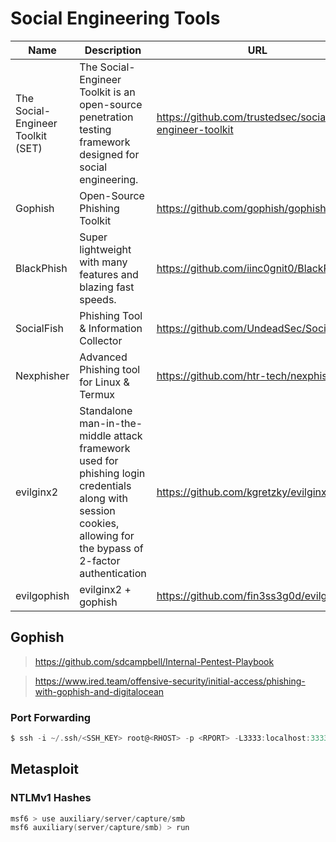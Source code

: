 # Social Engineering Tools

| Name | Description | URL |
| --- | --- | --- |
| The Social-Engineer Toolkit (SET) | The Social-Engineer Toolkit is an open-source penetration testing framework designed for social engineering. | https://github.com/trustedsec/social-engineer-toolkit |
| Gophish | Open-Source Phishing Toolkit | https://github.com/gophish/gophish |
| BlackPhish | Super lightweight with many features and blazing fast speeds. | https://github.com/iinc0gnit0/BlackPhish |
| SocialFish | Phishing Tool & Information Collector  | https://github.com/UndeadSec/SocialFish |
| Nexphisher | Advanced Phishing tool for Linux & Termux | https://github.com/htr-tech/nexphisher |
| evilginx2 | Standalone man-in-the-middle attack framework used for phishing login credentials along with session cookies, allowing for the bypass of 2-factor authentication | https://github.com/kgretzky/evilginx2 |
| evilgophish | evilginx2 + gophish | https://github.com/fin3ss3g0d/evilgophish |

## Gophish

> https://github.com/sdcampbell/Internal-Pentest-Playbook

> https://www.ired.team/offensive-security/initial-access/phishing-with-gophish-and-digitalocean

### Port Forwarding

```c
$ ssh -i ~/.ssh/<SSH_KEY> root@<RHOST> -p <RPORT> -L3333:localhost:3333 -N -f
```

## Metasploit

### NTLMv1 Hashes

```c
msf6 > use auxiliary/server/capture/smb
msf6 auxiliary(server/capture/smb) > run
```
